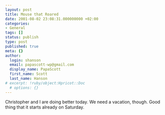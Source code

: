 ```yaml
---
layout: post
title: Mouse that Roared
date: 2001-08-02 23:08:31.000000000 +02:00
categories:
- General
tags: []
status: publish
type: post
published: true
meta: {}
author:
  login: shanson
  email: papascott-wp@gmail.com
  display_name: PapaScott
  first_name: Scott
  last_name: Hanson
# excerpt: !ruby/object:Hpricot::Doc
  # options: {}
---
```

<p>Christopher and I are doing better today. We need a vacation, though. Good thing that it starts already on Saturday.</p>
